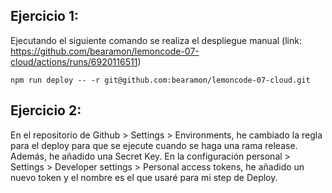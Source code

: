 ## Ejercicio 1:

Ejecutando el siguiente comando se realiza el despliegue manual (link: https://github.com/bearamon/lemoncode-07-cloud/actions/runs/6920116511)

```
npm run deploy -- -r git@github.com:bearamon/lemoncode-07-cloud.git
```

## Ejercicio 2:

En el repositorio de Github > Settings > Environments, he cambiado la regla para el deploy para que se ejecute cuando se haga una rama release.
Además, he añadido una Secret Key.
En la configuración personal > Settings > Developer settings > Personal access tokens, he añadido un nuevo token y el nombre es el que usaré para mi step de Deploy.
